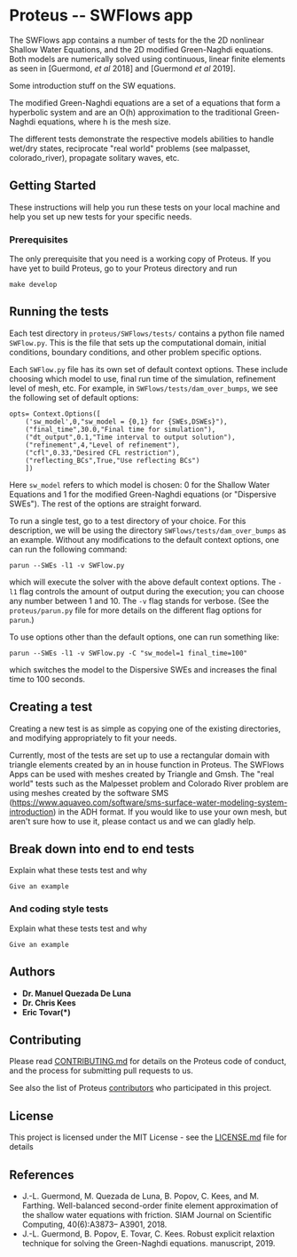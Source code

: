 # Proteus -- SWFlows app

The SWFlows app contains a number of tests for the the 2D nonlinear Shallow Water Equations, and the 2D modified Green-Naghdi equations. Both models are
numerically solved using continuous, linear finite elements as seen in
[Guermond, *et al* 2018] and [Guermond *et al* 2019].

Some introduction stuff on the SW equations.

The modified Green-Naghdi equations are a set of a equations that form a
hyperbolic system and are an O(h) approximation to the traditional Green-Naghdi
equations, where h is the mesh size.

The different tests demonstrate the respective models abilities to handle wet/dry states, reciprocate "real world" problems (see malpasset, colorado_river),
propagate solitary waves, etc.

## Getting Started

These instructions will help you run these tests on your local machine and help
you set up new tests for your specific needs.

### Prerequisites

The only prerequisite that you need is a working copy of Proteus. If you have yet to build Proteus, go to your Proteus directory and run

```
make develop
```

## Running the tests

Each test directory in `proteus/SWFlows/tests/` contains a python file named
`SWFlow.py`. This is the file that sets up the computational domain, initial conditions,
boundary conditions, and other problem specific options.

Each `SWFlow.py` file has its own set of default context options. These include choosing which model to use, final run time of the simulation, refinement level of mesh, etc. For example, in `SWFlows/tests/dam_over_bumps`, we see the following set of default options:

```
opts= Context.Options([
    ('sw_model',0,"sw_model = {0,1} for {SWEs,DSWEs}"),
    ("final_time",30.0,"Final time for simulation"),
    ("dt_output",0.1,"Time interval to output solution"),
    ("refinement",4,"Level of refinement"),
    ("cfl",0.33,"Desired CFL restriction"),
    ("reflecting_BCs",True,"Use reflecting BCs")
    ])

```
Here `sw_model` refers to which model is chosen: 0 for the Shallow Water Equations and 1 for the modified Green-Naghdi equations (or "Dispersive SWEs"). The rest of the options are straight forward.

To run a single test, go to a test directory of your choice. For this description, we will be using the directory `SWFlows/tests/dam_over_bumps` as an example. Without any modifications to the default context options, one can run the following command:

```
parun --SWEs -l1 -v SWFlow.py
```

which will execute the solver with the above default context options. The `-l1` flag controls the amount of output during the execution; you can choose any number between 1 and 10. The `-v` flag stands for verbose. (See the `proteus/parun.py` file for more details on the different flag options for `parun`.)

To use options other than the default options, one can run something like:

```
parun --SWEs -l1 -v SWFlow.py -C "sw_model=1 final_time=100"
```

which switches the model to the Dispersive SWEs and increases the final time to 100 seconds.

## Creating a test

Creating a new test is as simple as copying one of the existing directories,
and modifying appropriately to fit your needs.

Currently, most of the tests are set up to use a rectangular domain with triangle elements created by an in house function in Proteus. The SWFlows Apps can be used with meshes created by Triangle and Gmsh. The "real world" tests such as the Malpesset problem and Colorado River problem are using meshes created by the software SMS (https://www.aquaveo.com/software/sms-surface-water-modeling-system-introduction) in the ADH format. If you would like to use your own mesh, but aren't sure how to use it, please contact us and we can gladly help.

## Break down into end to end tests

Explain what these tests test and why

```
Give an example
```

### And coding style tests

Explain what these tests test and why

```
Give an example
```

<!-- ## Deployment

Add additional notes about how to deploy this on a live system

## Built With

* [Dropwizard](http://www.dropwizard.io/1.0.2/docs/) - The web framework used
* [Maven](https://maven.apache.org/) - Dependency Management
* [ROME](https://rometools.github.io/rome/) - Used to generate RSS Feeds -->

## Authors

* **Dr. Manuel Quezada De Luna**
* **Dr. Chris Kees**
* **Eric Tovar(*)**

## Contributing

Please read [CONTRIBUTING.md](https://github.com/erdc/proteus/blob/master/CONTRIBUTING.md) for details on the Proteus code of conduct, and the process for submitting pull requests to us.

See also the list of Proteus [contributors](https://github.com/erdc/proteus/blob/master/CONTRIBUTORS.md) who participated in this project.

## License

This project is licensed under the MIT License - see the [LICENSE.md](LICENSE.md) file for details

## References

* J.-L. Guermond, M. Quezada de Luna, B. Popov, C. Kees, and M. Farthing. Well-balanced second-order finite element approximation of the shallow water equations with friction. SIAM Journal on Scientific Computing, 40(6):A3873– A3901, 2018.
* J.-L. Guermond, B. Popov, E. Tovar, C. Kees. Robust explicit relaxtion technique for solving the Green-Naghdi equations.
manuscript, 2019.

<!-- ## Acknowledgments

* Hat tip to anyone whose code was used
* Inspiration
* etc -->

